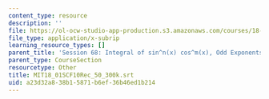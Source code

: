 ```yaml
---
content_type: resource
description: ''
file: https://ol-ocw-studio-app-production.s3.amazonaws.com/courses/18-01sc-single-variable-calculus-fall-2010/a23d32a838b15871b6ef36b46ed1b214_MIT18_01SCF10Rec_50_300k.vtt
file_type: application/x-subrip
learning_resource_types: []
parent_title: 'Session 68: Integral of sin^n(x) cos^m(x), Odd Exponents'
parent_type: CourseSection
resourcetype: Other
title: MIT18_01SCF10Rec_50_300k.srt
uid: a23d32a8-38b1-5871-b6ef-36b46ed1b214
---
```

